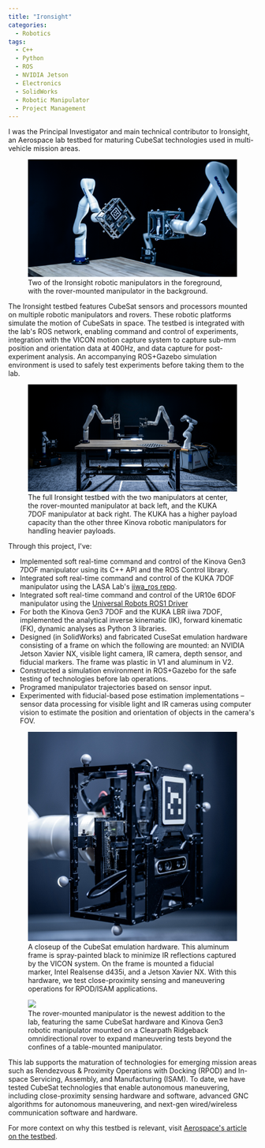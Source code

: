 ```yaml
---
title: "Ironsight"
categories:
  - Robotics
tags:
  - C++
  - Python
  - ROS
  - NVIDIA Jetson
  - Electronics
  - SolidWorks
  - Robotic Manipulator
  - Project Management
---
```

I was the Principal Investigator and main technical contributor to Ironsight, an Aerospace lab testbed for maturing CubeSat technologies used in multi-vehicle mission areas.

<figure>
  <img src="/assets/images/portfolio/ironsight/ironsight_lab_iso_light.JPG">
  <figcaption>Two of the Ironsight robotic manipulators in the foreground, with the rover-mounted manipulator in the background.</figcaption>
</figure>

The Ironsight testbed features CubeSat sensors and processors mounted on multiple robotic manipulators and rovers. These robotic platforms simulate the motion of CubeSats in space. The testbed is integrated with the lab's ROS network, enabling command and control of experiments, integration with the VICON motion capture system to capture sub-mm position and orientation data at 400Hz, and data capture for post-experiment analysis. An accompanying ROS+Gazebo simulation environment is used to safely test experiments before taking them to the lab.

<!-- <figure>
  <img src="/assets/images/portfolio/ironsight/ironsight_profile_light.JPG">
  <figcaption></figcaption>
</figure> -->




<figure>
  <img src="/assets/images/portfolio/ironsight/ironsight_lab.JPG">
  <figcaption>The full Ironsight testbed with the two manipulators at center, the rover-mounted manipulator at back left, and the KUKA 7DOF manipulator at back right. The KUKA has a higher payload capacity than the other three Kinova robotic manipulators for handling heavier payloads.</figcaption>
</figure>

Through this project, I've:
- Implemented soft real-time command and control of the Kinova Gen3 7DOF manipulator using its C++ API and the ROS Control library. 
- Integrated soft real-time command and control of the KUKA 7DOF manipulator using the LASA Lab's [iiwa_ros repo](https://github.com/epfl-lasa/iiwa_ros).
- Integrated soft real-time command and control of the UR10e 6DOF manipulator using the [Universal Robots ROS1 Driver](https://github.com/UniversalRobots/Universal_Robots_ROS_Driver)
- For both the Kinova Gen3 7DOF and the KUKA LBR iiwa 7DOF, implemented the analytical inverse kinematic (IK), forward kinematic (FK), dynamic analyses as Python 3 libraries. 
- Designed (in SolidWorks) and fabricated CuseSat emulation hardware consisting of a frame on which the following are mounted: an NVIDIA Jetson Xavier NX, visible light camera, IR camera, depth sensor, and fiducial markers. The frame was plastic in V1 and aluminum in V2.
- Constructed a simulation environment in ROS+Gazebo for the safe testing of technologies before lab operations.
- Programed manipulator trajectories based on sensor input.
- Experimented with fiducial-based pose estimation implementations – sensor data processing for visible light and IR cameras using computer vision to estimate the position and orientation of objects in the camera's FOV.

<figure>
  <img src="/assets/images/portfolio/ironsight/ironsight_cube_closeup.JPG">
  <figcaption>A closeup of the CubeSat emulation hardware. This aluminum frame is spray-painted black to minimize IR reflections captured by the VICON system. On the frame is mounted a fiducial marker, Intel Realsense d435i, and a Jetson Xavier NX. With this hardware, we test close-proximity sensing and maneuvering operations for RPOD/ISAM applications.</figcaption>
</figure>

<figure>
  <img src="/assets/images/portfolio/ironsight/ironsight_ridgeback.JPG">
  <figcaption>The rover-mounted manipulator is the newest addition to the lab, featuring the same CubeSat hardware and Kinova Gen3 robotic manipulator mounted on a Clearpath Ridgeback omnidirectional rover to expand maneuvering tests beyond the confines of a table-mounted manipulator.</figcaption>
</figure>

This lab supports the maturation of technologies for emerging mission areas such as Rendezvous & Proximity Operations with Docking (RPOD) and In-space Servicing, Assembly, and Manufacturing (ISAM). To date, we have tested CubeSat technologies that enable autonomous maneuvering, including close-proximity sensing hardware and software, advanced GNC algorithms for autonomous maneuvering, and next-gen wired/wireless communication software and hardware.

For more context on why this testbed is relevant, visit [Aerospace's article on the testbed](https://aerospace.org/article/aerospace-builds-capabilities-future-mission-needs-ironsight).